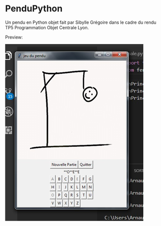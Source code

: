 # PenduPython

Un pendu en Python objet fait par Sibylle Grégoire dans le cadre du rendu TP5 Programmation Objet Centrale Lyon.

Preview:

![preview](img/preview.jpg)

